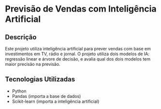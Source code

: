 # Previsão de Vendas com Inteligência Artificial
## Descrição
Este projeto utiliza inteligência artificial para prever vendas com base em investimentos em TV, rádio e jornal. O projeto utiliza dois modelos de IA: regressão linear e árvore de decisão, e avalia qual dos dois modelos tem maior precisão na previsão.
## Tecnologias Utilizadas
- Python
- Pandas (importa a base de dados)
- Scikit-learn (importa a inteligência artificial)
